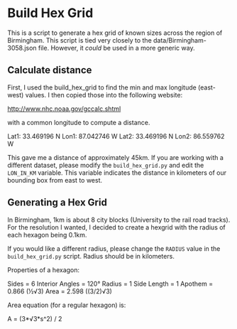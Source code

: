 # Build Hex Grid

This is a script to generate a hex grid of known sizes
across the region of Birmingham. This script is tied very closely to
the data/Birmingham-3058.json file. However, it *could* be used in a
more generic way.

## Calculate distance

First, I used the build_hex_grid to find the min and max longitude
(east-west) values. I then copied those into the following website:

http://www.nhc.noaa.gov/gccalc.shtml

with a common longitude to compute a distance.

Lat1: 33.469196 N Lon1: 87.042746 W
Lat2: 33.469196 N Lon2: 86.559762 W

This gave me a distance of approximately 45km. If you are working with
a different dataset, please modify the `build_hex_grid.py` and edit
the `LON_IN_KM` variable. This variable indicates the distance in
kilometers of our bounding box from east to west.

## Generating a Hex Grid

In Birmingham, 1km is about 8 city blocks (University to the rail road
tracks). For the resolution I wanted, I decided to create a hexgrid
with the radius of each hexagon being 0.1km.

If you would like a different radius, please change the `RADIUS` value
in the `build_hex_grid.py` script. Radius should be in kilometers.

Properties of a hexagon:

Sides = 6
Interior Angles = 120°
Radius = 1
Side Length = 1
Apothem = 0.866 (½√3)
Area = 2.598 ((3/2)√3)

Area equation (for a regular hexagon) is:

A = (3*√3*s^2) / 2
